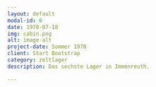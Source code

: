 ```yaml
---
layout: default
modal-id: 6
date: 1978-07-18
img: cabin.png
alt: image-alt
project-date: Sommer 1978
client: Start Bootstrap
category: zeltlager
description: Das sechste Lager in Immenreuth.

---
```


